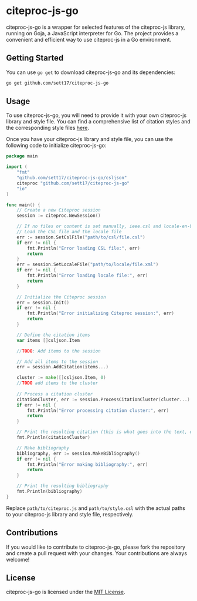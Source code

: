 # citeproc-js-go

citeproc-js-go is a wrapper for selected features of the citeproc-js library, running on Goja, a JavaScript interpreter for Go. The project provides a convenient and efficient way to use citeproc-js in a Go environment.

## Getting Started


You can use `go get` to download citeproc-js-go and its dependencies:

```bash
go get github.com/sett17/citeproc-js-go
```

## Usage

To use citeproc-js-go, you will need to provide it with your own citeproc-js library and style file. You can find a comprehensive list of citation styles and the corresponding style files [here](https://github.com/citation-style-language/styles).

Once you have your citeproc-js library and style file, you can use the following code to initialize citeproc-js-go:

```go
package main

import (
	"fmt"
	"github.com/sett17/citeproc-js-go/csljson"
	citeproc "github.com/sett17/citeproc-js-go"
	"io"
)

func main() {
	// Create a new Citeproc session
	session := citeproc.NewSession()

	// If no files or content is set manually, ieee.csl and locale-en-US.xml will be used by default
	// Load the CSL file and the locale file
	err := session.SetCslFile("path/to/csl/file.csl")
	if err != nil {
		fmt.Println("Error loading CSL file:", err)
		return
	}
	err = session.SetLocaleFile("path/to/locale/file.xml")
	if err != nil {
		fmt.Println("Error loading locale file:", err)
		return
	}

	// Initialize the Citeproc session
	err = session.Init()
	if err != nil {
		fmt.Println("Error initializing Citeproc session:", err)
		return
	}

	// Define the citation items
	var items []csljson.Item

	//TODO: Add items to the session

	// Add all items to the session
	err = session.AddCitation(items...)

	cluster := make([]csljson.Item, 0)
	//TODO add items to the cluster
	
	// Process a citation cluster
	citationCluster, err := session.ProcessCitationCluster(cluster...)
	if err != nil {
		fmt.Println("Error processing citation cluster:", err)
		return
	}

	// Print the resulting citation (this is what goes into the text, e.g. [1], [4])
	fmt.Println(citationCluster)

	// Make bibliography
	bibliography, err := session.MakeBibliography()
	if err != nil {
		fmt.Println("Error making bibliography:", err)
		return
	}

	// Print the resulting bibliography
	fmt.Println(bibliography)
}
```

Replace `path/to/citeproc.js` and `path/to/style.csl` with the actual paths to your citeproc-js library and style file, respectively.


## Contributions

If you would like to contribute to citeproc-js-go, please fork the repository and create a pull request with your changes. Your contributions are always welcome!

## License

citeproc-js-go is licensed under the [MIT License](https://github.com/sett17/citeproc-js-go/blob/main/LICENSE).